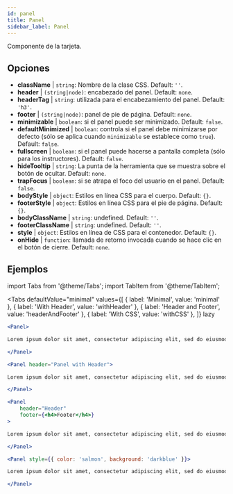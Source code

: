 ```yaml
---
id: panel 
title: Panel
sidebar_label: Panel
---
```


Componente de la tarjeta.

## Opciones

* __className__ | `string`: Nombre de la clase CSS. Default: `''`.
* __header__ | `(string|node)`: encabezado del panel. Default: `none`.
* __headerTag__ | `string`: utilizada para el encabezamiento del panel. Default: `'h3'`.
* __footer__ | `(string|node)`: panel de pie de página. Default: `none`.
* __minimizable__ | `boolean`: si el panel puede ser minimizado. Default: `false`.
* __defaultMinimized__ | `boolean`: controla si el panel debe minimizarse por defecto (sólo se aplica cuando `minimizable` se establece como `true`). Default: `false`.
* __fullscreen__ | `boolean`: si el panel puede hacerse a pantalla completa (sólo para los instructores). Default: `false`.
* __hideTooltip__ | `string`: La punta de la herramienta que se muestra sobre el botón de ocultar. Default: `none`.
* __trapFocus__ | `boolean`: si se atrapa el foco del usuario en el panel. Default: `false`.
* __bodyStyle__ | `object`: Estilos en línea CSS para el cuerpo. Default: `{}`.
* __footerStyle__ | `object`: Estilos en línea CSS para el pie de página. Default: `{}`.
* __bodyClassName__ | `string`: undefined. Default: `''`.
* __footerClassName__ | `string`: undefined. Default: `''`.
* __style__ | `object`: Estilos en línea de CSS para el contenedor. Default: `{}`.
* __onHide__ | `function`: llamada de retorno invocada cuando se hace clic en el botón de cierre. Default: `none`.


## Ejemplos

import Tabs from '@theme/Tabs';
import TabItem from '@theme/TabItem';

<Tabs
    defaultValue="minimal"
    values={[
        { label: 'Minimal', value: 'minimal' },
        { label: 'With Header', value: 'withHeader' },
        { label: 'Header and Footer', value: 'headerAndFooter' },
        { label: 'With CSS', value: 'withCSS' },
    ]}
    lazy
>

<TabItem value="minimal">

```jsx live
<Panel>

Lorem ipsum dolor sit amet, consectetur adipiscing elit, sed do eiusmod tempor incididunt ut labore et dolore magna aliqua. Ut enim ad minim veniam, quis nostrud exercitation ullamco laboris nisi ut aliquip ex ea commodo consequat. Duis aute irure dolor in reprehenderit in voluptate velit esse cillum dolore eu fugiat nulla pariatur. Excepteur sint occaecat cupidatat non proident, sunt in culpa qui officia deserunt mollit anim id est laborum.

</Panel>
```

</TabItem>

<TabItem value="withHeader">

```jsx live
<Panel header="Panel with Header">

Lorem ipsum dolor sit amet, consectetur adipiscing elit, sed do eiusmod tempor incididunt ut labore et dolore magna aliqua. Ut enim ad minim veniam, quis nostrud exercitation ullamco laboris nisi ut aliquip ex ea commodo consequat. Duis aute irure dolor in reprehenderit in voluptate velit esse cillum dolore eu fugiat nulla pariatur. Excepteur sint occaecat cupidatat non proident, sunt in culpa qui officia deserunt mollit anim id est laborum.

</Panel>
```

</TabItem>

<TabItem value="headerAndFooter">

```jsx live
<Panel 
    header="Header" 
    footer={<h4>Footer</h4>}
>

Lorem ipsum dolor sit amet, consectetur adipiscing elit, sed do eiusmod tempor incididunt ut labore et dolore magna aliqua. Ut enim ad minim veniam, quis nostrud exercitation ullamco laboris nisi ut aliquip ex ea commodo consequat. Duis aute irure dolor in reprehenderit in voluptate velit esse cillum dolore eu fugiat nulla pariatur. Excepteur sint occaecat cupidatat non proident, sunt in culpa qui officia deserunt mollit anim id est laborum.

</Panel>
```

</TabItem>

<TabItem value="withCSS">

```jsx live
<Panel style={{ color: 'salmon', background: 'darkblue' }}>

Lorem ipsum dolor sit amet, consectetur adipiscing elit, sed do eiusmod tempor incididunt ut labore et dolore magna aliqua. Ut enim ad minim veniam, quis nostrud exercitation ullamco laboris nisi ut aliquip ex ea commodo consequat. Duis aute irure dolor in reprehenderit in voluptate velit esse cillum dolore eu fugiat nulla pariatur. Excepteur sint occaecat cupidatat non proident, sunt in culpa qui officia deserunt mollit anim id est laborum.

</Panel>
```

</TabItem>

</Tabs>
